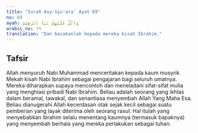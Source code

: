 ```yaml
---
title: "Surah Asy-Syu'ara' Ayat 69"
no: 69
ayah: وَاتْلُ عَلَيْهِمْ نَبَاَ اِبْرٰهِيْمَ ۘ 
arabic_no: ٦٩
translation: "Dan bacakanlah kepada mereka kisah Ibrahim."
---
```


## Tafsir

Allah menyuruh Nabi Muhammad menceritakan kepada kaum musyrik Mekah kisah Nabi Ibrahim sebagai pengajaran bagi seluruh umatnya. Mereka diharapkan supaya mencontoh dan meneladani sifat-sifat mulia yang menghiasi pribadi Nabi Ibrahim. Beliau adalah seorang yang ikhlas dalam beramal, tawakal, dan senantiasa menyembah Allah Yang Maha Esa. Beliau dianugerahi Allah kecerdasan otak sejak kecil sebagai suatu pemberian yang layak diterima oleh seorang rasul. Hal itulah yang menyebabkan Ibrahim selalu menentang kaumnya (termasuk bapaknya) yang menyembah berhala yang mereka perlakukan sebagai tuhan.